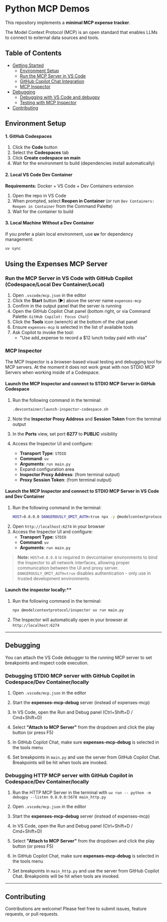# Python MCP Demos

This repository implements a **minimal MCP expense tracker**.

The Model Context Protocol (MCP) is an open standard that enables LLMs to connect to external data sources and tools.

## Table of Contents

- [Getting Started](#getting-started)
  - [Environment Setup](#environment-setup)
  - [Run the MCP Server in VS Code](#run-the-mcp-server-in-vs-code)
  - [GitHub Copilot Chat Integration](#github-copilot-chat-integration)
  - [MCP Inspector](#mcp-inspector)
- [Debugging](#debugging)
  - [Debugging with VS Code and debugpy](#debugging-with-vs-code-and-debugpy)
  - [Testing with MCP Inspector](#testing-with-mcp-inspector)
- [Contributing](#contributing)


## Environment Setup

#### 1. GitHub Codespaces 

1. Click the **Code** button
2. Select the **Codespaces** tab
3. Click **Create codespace on main**
4. Wait for the environment to build (dependencies install automatically)

#### 2. Local VS Code Dev Container

**Requirements:** Docker + VS Code + Dev Containers extension

1. Open the repo in VS Code
2. When prompted, select **Reopen in Container** (or run `Dev Containers: Reopen in Container` from the Command Palette)
3. Wait for the container to build

#### 3. Local Machine Without a Dev Container

If you prefer a plain local environment, use **uv** for dependency management:

```bash
uv sync
```

## Using the Expenses MCP Server

### Run the MCP Server in VS Code with GitHub Copilot (Codespace/Local Dev Container/Local)

1. Open `.vscode/mcp.json` in the editor
1. Click the **Start** button (▶) above the server name `expenses-mcp`
1. Confirm in the output panel that the server is running
1. Open the GitHub Copilot Chat panel (bottom right, or via Command Palette: `GitHub Copilot: Focus Chat`)
1. Click the **Tools** icon (wrench) at the bottom of the chat panel
1. Ensure `expenses-mcp` is selected in the list of available tools
1. Ask Copilot to invoke the tool:
   - "Use add_expense to record a $12 lunch today paid with visa"

### MCP Inspector

The MCP Inspector is a browser-based visual testing and debugging tool for MCP servers. At the moment it does not work great with non STDIO MCP Servers when working inside of a Codespace.

#### Launch the MCP Inspector and connect to STDIO MCP Server in GitHub Codespace

1. Run the following command in the terminal:
   ```bash
   .devcontainer/launch-inspector-codespace.sh
   ```
2. Note the **Inspector Proxy Address** and **Session Token** from the terminal output

3. In the **Ports** view, set port **6277** to **PUBLIC** visibility

4. Access the Inspector UI and configure:
   - **Transport Type**: `STDIO`
   - **Command**: `uv`
   - **Arguments**: `run main.py`
   - Expand configuration area
   - **Inspector Proxy Address**: (from terminal output)
   - **Proxy Session Token**: (from terminal output)

#### Launch the MCP Inspector and connect to STDIO MCP Server in VS Code and Dev Container

1. Run the following command in the terminal:
   ```bash
   HOST=0.0.0.0 DANGEROUSLY_OMIT_AUTH=true npx -y @modelcontextprotocol/inspector
   ```
1. Open `http://localhost:6274` in your browser
1. Access the Inspector UI and configure:
   - **Transport Type**: `STDIO`
   - **Command**: `uv`
   - **Arguments**: `run main.py`

> **Note:** `HOST=0.0.0.0` is required in devcontainer environments to bind the Inspector to all network interfaces, allowing proper communication between the UI and proxy server. `DANGEROUSLY_OMIT_AUTH=true` disables authentication - only use in trusted development environments.

#### Launch the inspector locally:**

1. Run the following command in the terminal:
   ```bash
   npx @modelcontextprotocol/inspector uv run main.py
   ```
2. The Inspector will automatically open in your browser at `http://localhost:6274`


---

## Debugging

You can attach the VS Code debugger to the running MCP server to set breakpoints and inspect code execution.

### Debugging STDIO MCP server with GitHub Copilot in Codespace/Dev Container/locally


1. Open `.vscode/mcp.json` in the editor

2. Start the **expenses-mcp-debug** server (instead of expenses-mcp)

3. In VS Code, open the Run and Debug panel (Ctrl+Shift+D / Cmd+Shift+D)

4. Select **"Attach to MCP Server"** from the dropdown and click the play button (or press F5)

5. In GitHub Copilot Chat, make sure **expenses-mcp-debug** is selected in the tools menu

6. Set breakpoints in `main.py` and use the server from GitHub Copilot Chat. Breakpoints will be hit when tools are invoked.

### Debugging HTTP MCP server with GitHub Copilot in Codespace/Dev Container/locally

1. Run the HTTP MCP Server in the terminal with `uv run -- python -m debugpy --listen 0.0.0.0:5678 main_http.py`

1. Open `.vscode/mcp.json` in the editor

1. Start the **expenses-mcp-debug** server (instead of expenses-mcp)

1. In VS Code, open the Run and Debug panel (Ctrl+Shift+D / Cmd+Shift+D)

1. Select **"Attach to MCP Server"** from the dropdown and click the play button (or press F5)

1. In GitHub Copilot Chat, make sure **expenses-mcp-debug** is selected in the tools menu

1. Set breakpoints in `main_http.py` and use the server from GitHub Copilot Chat. Breakpoints will be hit when tools are invoked.

---


## Contributing

Contributions are welcome! Please feel free to submit issues, feature requests, or pull requests.
